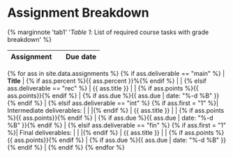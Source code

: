 # Assignment Breakdown

{% marginnote 'tab1' '*Table 1*: List of required course tasks with grade breakdown' %}

| **Assignment** | | **Due date** |  
| :------------- | ------: | -----------: |  
{% for ass in site.data.assignments %}
{% if ass.deliverable == "main" %}
| **Title**      | {% if ass.percent %}{{ ass.percent }}%{% endif %} | | 
{% elsif ass.deliverable == "rec" %}
| {{ ass.title }} | | {% if ass.points %}{{ ass.points}}{% endif %} | {% if ass.due %}{{ ass.due | date: "%-d %B" }}{% endif %} |
{% elsif ass.deliverable == "int" %}
{% if ass.first = "1" %}| Intermediate deliverables: | | |{% endif %}
| {{ ass.title }} | | {% if ass.points %}{{ ass.points}}{% endif %} | {% if ass.due %}{{ ass.due | date: "%-d %B" }}{% endif %} |
{% elsif ass.deliverable == "fin" %}
{% if ass.first = "1" %}| Final deliverables: | | |{% endif %}
| {{ ass.title }} | | {% if ass.points %}{{ ass.points}}{% endif %} | {% if ass.due %}{{ ass.due | date: "%-d %B" }}{% endif %} |
{% endif %}
{% endfor %}